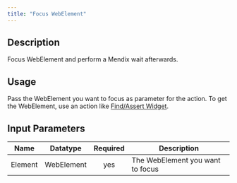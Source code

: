 ```yaml
---
title: "Focus WebElement"
---
```

## Description
Focus WebElement and perform a Mendix wait afterwards.

## Usage
Pass the WebElement you want to focus as parameter for the action. To get the WebElement, use an action like [Find/Assert Widget](FindAssert+Widget).

## Input Parameters
Name | Datatype | Required | Description
---- | :--------: | :--------: | ---------------
Element | WebElement | yes | The WebElement you want to focus
